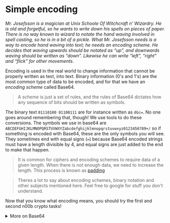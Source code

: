 # Simple encoding

_Mr. Josefsson is a magician at Unix Schoole Of Witchcraft n’ Wizardry. He is
old and forgetful, so he wants to write down his spells on pieces of paper.
There is no way known to wizard to notate the hand waving involved in spell
casting, so he is in a bit of a pickle. What Mr. Josefsson needs is a way to
encode hand waving into text; he needs an encoding scheme. He decides that
waving upwards should be notated as “up”, and downwards waving should be
written as “down”. Likewise he can write “left”, “right” and “flick” for other
movements._


Encoding is used in the real world to change information that cannot be
properly written as text, into text. Binary information (0's and 1's) are the
most common type of data to be encoded, and for that we have an *encoding scheme*
called Base64.

> A *scheme* is just a set of rules, and the rules of Base64 dictates how any
> sequence of bits should be written as symbols.

The binary text `01110100 01100111` are for instance written as `dGc=`. No one
goes around remembering that, though! We use tools to do these conversions. The
symbols we use in base64 are
`ABCDEFGHIJKLMNOPQRSTUVWXYZabcdefghijklmnopqrstuvwxyz0123456789+/` so if
something is encoded with Base64, these are the only symbols you will see.
They sometimes end with equal signs (`=`) because Base64 encoded
strings must have a length divisible by 4, and equal signs are just added to
the end to make that happen.

> It is common for ciphers and encoding schemes to require data of a given
> length. When there is not enough data, we need to increase the length. This
> process is known as
> [padding](https://en.wikipedia.org/wiki/Padding_(cryptography))


> Theres a lot to say about encoding schemes, binary notation and other
> subjects mentioned here. Feel free to google for stuff you don't understand.

Now that you know what encoding means, you should try the first and second n00b
crypto tasks!


<details><summary>More on Base64</summary>
Base64 is an encoding scheme with 64 characters, a to z, A to Z and 0 to 9. It
is commonly used to transfer media, like images, over a transport that is
designed to deal with text. This is to ensure that data remains intact without
modification during transport. HTTP is a transport protocol, but Facebook chat
is also a kind of transport because you transport messages from one place to
another. So if you want to send raw image data over Facebook chat, it would
look like garbage, and some data might get lost, but if you Base64 encode the
data, then the person on the other end could Base64 *decode* the data, and the
data would be correct.  It is generally accepted that we choose characters from
a to z, A to Z, 0 - 9, and a couple of symbols, so you if you decide to use
Base32, that would mean that you only use 32 characters of that. For base32 its
A-Z and 2-7 for some reason.
</details><br>


